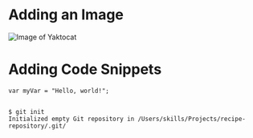 # Adding an Image

![Image of Yaktocat](https://octodex.github.com/images/yaktocat.png)

# Adding Code Snippets

```
var myVar = "Hello, world!";

```

```

$ git init
Initialized empty Git repository in /Users/skills/Projects/recipe-repository/.git/

```
